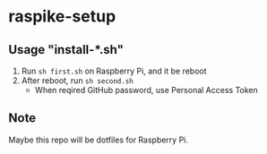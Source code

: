 # raspike-setup

## Usage "install-*.sh"

1. Run `sh first.sh` on Raspberry Pi, and it be reboot
1. After reboot, run `sh second.sh`
    - When reqired GitHub password, use Personal Access Token

## Note

Maybe this repo will be dotfiles for Raspberry Pi.